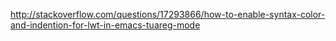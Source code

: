 http://stackoverflow.com/questions/17293866/how-to-enable-syntax-color-and-indention-for-lwt-in-emacs-tuareg-mode
